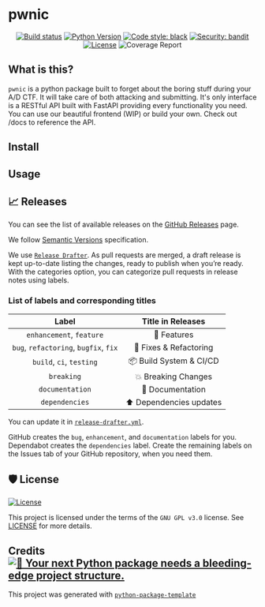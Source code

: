 # pwnic

<div align="center">

[![Build status](https://github.com/parmigggiana/pwnic/workflows/build/badge.svg?branch=master&event=push)](https://github.com/parmigggiana/pwnic/actions?query=workflow%3Abuild)
[![Python Version](https://img.shields.io/pypi/pyversions/pwnic.svg)](https://pypi.org/project/pwnic/)
[![Code style: black](https://img.shields.io/badge/code%20style-black-000000.svg)](https://github.com/psf/black)
[![Security: bandit](https://img.shields.io/badge/security-bandit-green.svg)](https://github.com/PyCQA/bandit)
[![License](https://img.shields.io/github/license/parmigggiana/pwnic)](https://github.com/parmigggiana/pwnic/blob/master/LICENSE)
![Coverage Report](assets/images/coverage.svg)


</div>

## What is this?
`pwnic` is a python package built to forget about the boring stuff during your A/D CTF. 
It will take care of both attacking and submitting. 
It's only interface is a RESTful API built with FastAPI providing every functionality you need. 
You can use our beautiful frontend (WIP) or build your own. 
Check out /docs to reference the API.

## Install

## Usage

## 📈 Releases

You can see the list of available releases on the [GitHub Releases](https://github.com/pwnic/pwnic/releases) page.

We follow [Semantic Versions](https://semver.org/) specification.

We use [`Release Drafter`](https://github.com/marketplace/actions/release-drafter). As pull requests are merged, a draft release is kept up-to-date listing the changes, ready to publish when you’re ready. With the categories option, you can categorize pull requests in release notes using labels.

### List of labels and corresponding titles

|               **Label**               |  **Title in Releases**  |
| :-----------------------------------: | :---------------------: |
|       `enhancement`, `feature`        |       🚀 Features       |
| `bug`, `refactoring`, `bugfix`, `fix` | 🔧 Fixes & Refactoring  |
|       `build`, `ci`, `testing`        | 📦 Build System & CI/CD |
|              `breaking`               |   💥 Breaking Changes   |
|            `documentation`            |    📝 Documentation     |
|            `dependencies`             | ⬆️ Dependencies updates |

You can update it in [`release-drafter.yml`](https://github.com/pwnic/pwnic/blob/master/.github/release-drafter.yml).

GitHub creates the `bug`, `enhancement`, and `documentation` labels for you. Dependabot creates the `dependencies` label. Create the remaining labels on the Issues tab of your GitHub repository, when you need them.

## 🛡 License

[![License](https://img.shields.io/github/license/pwnic/pwnic)](https://github.com/pwnic/pwnic/blob/master/LICENSE)

This project is licensed under the terms of the `GNU GPL v3.0` license. See [LICENSE](https://github.com/pwnic/pwnic/blob/master/LICENSE) for more details.

## Credits [![🚀 Your next Python package needs a bleeding-edge project structure.](https://img.shields.io/badge/python--package--template-%F0%9F%9A%80-brightgreen)](https://github.com/TezRomacH/python-package-template)

This project was generated with [`python-package-template`](https://github.com/TezRomacH/python-package-template)
